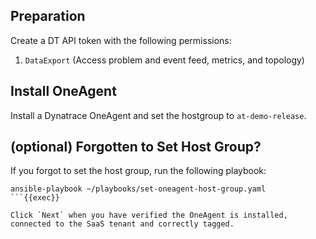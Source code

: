 ## Preparation

Create a DT API token with the following permissions:

1. `DataExport` (Access problem and event feed, metrics, and topology)

## Install OneAgent
Install a Dynatrace OneAgent and set the hostgroup to `at-demo-release`.


## (optional) Forgotten to Set Host Group?
If you forgot to set the host group, run the following playbook:

```
ansible-playbook ~/playbooks/set-oneagent-host-group.yaml
```{{exec}}

Click `Next` when you have verified the OneAgent is installed, connected to the SaaS tenant and correctly tagged.